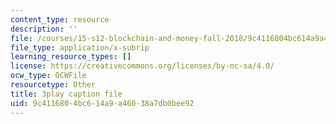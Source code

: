 ```yaml
---
content_type: resource
description: ''
file: /courses/15-s12-blockchain-and-money-fall-2018/9c4116804bc614a9a46038a7db0bee92_CJCKTixMb70.srt
file_type: application/x-subrip
learning_resource_types: []
license: https://creativecommons.org/licenses/by-nc-sa/4.0/
ocw_type: OCWFile
resourcetype: Other
title: 3play caption file
uid: 9c411680-4bc6-14a9-a460-38a7db0bee92
---
```

